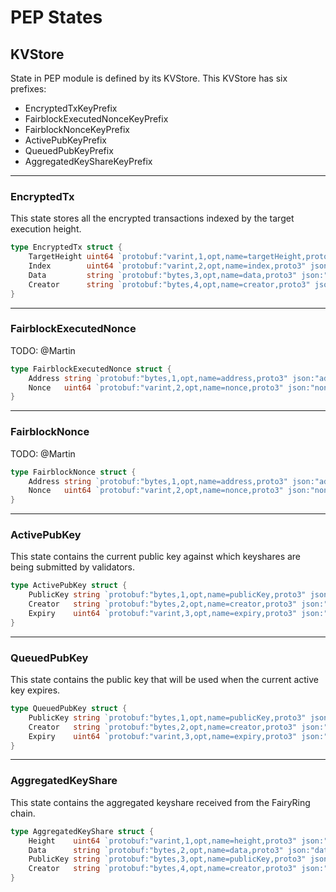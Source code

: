 # PEP States

## KVStore

State in PEP module is defined by its KVStore. This KVStore has six prefixes:

- EncryptedTxKeyPrefix
- FairblockExecutedNonceKeyPrefix
- FairblockNonceKeyPrefix
- ActivePubKeyPrefix
- QueuedPubKeyPrefix
- AggregatedKeyShareKeyPrefix

---

### EncryptedTx

This state stores all the encrypted transactions indexed by the target execution height.

```go
type EncryptedTx struct {
    TargetHeight uint64 `protobuf:"varint,1,opt,name=targetHeight,proto3" json:"targetHeight,omitempty"`
    Index        uint64 `protobuf:"varint,2,opt,name=index,proto3" json:"index,omitempty"`
    Data         string `protobuf:"bytes,3,opt,name=data,proto3" json:"data,omitempty"`
    Creator      string `protobuf:"bytes,4,opt,name=creator,proto3" json:"creator,omitempty"`
}
```

---

### FairblockExecutedNonce

TODO: @Martin

```go
type FairblockExecutedNonce struct {
    Address string `protobuf:"bytes,1,opt,name=address,proto3" json:"address,omitempty"`
    Nonce   uint64 `protobuf:"varint,2,opt,name=nonce,proto3" json:"nonce,omitempty"`
}
```

---

### FairblockNonce

TODO: @Martin

```go
type FairblockNonce struct {
    Address string `protobuf:"bytes,1,opt,name=address,proto3" json:"address,omitempty"`
    Nonce   uint64 `protobuf:"varint,2,opt,name=nonce,proto3" json:"nonce,omitempty"`
}
```

---

### ActivePubKey

This state contains the current public key against which keyshares are being submitted by validators.

```go
type ActivePubKey struct {
    PublicKey string `protobuf:"bytes,1,opt,name=publicKey,proto3" json:"publicKey,omitempty"`
    Creator   string `protobuf:"bytes,2,opt,name=creator,proto3" json:"creator,omitempty"`
    Expiry    uint64 `protobuf:"varint,3,opt,name=expiry,proto3" json:"expiry,omitempty"`
}
```

---

### QueuedPubKey

This state contains the public key that will be used when the current active key expires.

```go
type QueuedPubKey struct {
    PublicKey string `protobuf:"bytes,1,opt,name=publicKey,proto3" json:"publicKey,omitempty"`
    Creator   string `protobuf:"bytes,2,opt,name=creator,proto3" json:"creator,omitempty"`
    Expiry    uint64 `protobuf:"varint,3,opt,name=expiry,proto3" json:"expiry,omitempty"`
}
```

---

### AggregatedKeyShare

This state contains the aggregated keyshare received from the FairyRing chain.

```go
type AggregatedKeyShare struct {
    Height    uint64 `protobuf:"varint,1,opt,name=height,proto3" json:"height,omitempty"`
    Data      string `protobuf:"bytes,2,opt,name=data,proto3" json:"data,omitempty"`
    PublicKey string `protobuf:"bytes,3,opt,name=publicKey,proto3" json:"publicKey,omitempty"`
    Creator   string `protobuf:"bytes,4,opt,name=creator,proto3" json:"creator,omitempty"`
}
```
